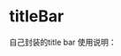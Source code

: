 # titleBar
自己封装的title bar
使用说明：
<pre><code>
   <com.xiayu.lib.CustomTitleBar
       android:id="@+id/titleBar"
       android:layout_width="match_parent"
       android:layout_height="@dimen/title_height"
       app:title_text_size="@dimen/textsize_19"
       app:title_text="@string/my_station"
       app:title_text_color="@color/black"
       app:title_text_style="bold"
       app:right_button_visible="false"/>
</code></pre>